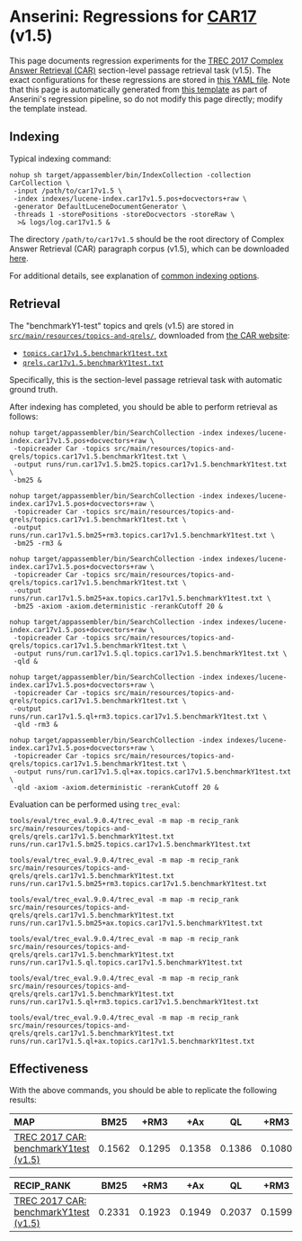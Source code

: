 # Anserini: Regressions for [CAR17](http://trec-car.cs.unh.edu/) (v1.5)

This page documents regression experiments for the [TREC 2017 Complex Answer Retrieval (CAR)](http://trec-car.cs.unh.edu/) section-level passage retrieval task (v1.5).
The exact configurations for these regressions are stored in [this YAML file](../src/main/resources/regression/car17v1.5.yaml).
Note that this page is automatically generated from [this template](../src/main/resources/docgen/templates/car17v1.5.template) as part of Anserini's regression pipeline, so do not modify this page directly; modify the template instead.

## Indexing

Typical indexing command:

```
nohup sh target/appassembler/bin/IndexCollection -collection CarCollection \
 -input /path/to/car17v1.5 \
 -index indexes/lucene-index.car17v1.5.pos+docvectors+raw \
 -generator DefaultLuceneDocumentGenerator \
 -threads 1 -storePositions -storeDocvectors -storeRaw \
  >& logs/log.car17v1.5 &
```

The directory `/path/to/car17v1.5` should be the root directory of Complex Answer Retrieval (CAR) paragraph corpus (v1.5), which can be downloaded [here](http://trec-car.cs.unh.edu/datareleases/).

For additional details, see explanation of [common indexing options](common-indexing-options.md).

## Retrieval

The "benchmarkY1-test" topics and qrels (v1.5) are stored in [`src/main/resources/topics-and-qrels/`](../src/main/resources/topics-and-qrels/), downloaded from [the CAR website](http://trec-car.cs.unh.edu/datareleases/):

+ [`topics.car17v1.5.benchmarkY1test.txt`](../src/main/resources/topics-and-qrels/topics.car17v1.5.benchmarkY1test.txt)
+ [`qrels.car17v1.5.benchmarkY1test.txt`](../src/main/resources/topics-and-qrels/qrels.car17v1.5.benchmarkY1test.txt)

Specifically, this is the section-level passage retrieval task with automatic ground truth.

After indexing has completed, you should be able to perform retrieval as follows:

```
nohup target/appassembler/bin/SearchCollection -index indexes/lucene-index.car17v1.5.pos+docvectors+raw \
 -topicreader Car -topics src/main/resources/topics-and-qrels/topics.car17v1.5.benchmarkY1test.txt \
 -output runs/run.car17v1.5.bm25.topics.car17v1.5.benchmarkY1test.txt \
 -bm25 &

nohup target/appassembler/bin/SearchCollection -index indexes/lucene-index.car17v1.5.pos+docvectors+raw \
 -topicreader Car -topics src/main/resources/topics-and-qrels/topics.car17v1.5.benchmarkY1test.txt \
 -output runs/run.car17v1.5.bm25+rm3.topics.car17v1.5.benchmarkY1test.txt \
 -bm25 -rm3 &

nohup target/appassembler/bin/SearchCollection -index indexes/lucene-index.car17v1.5.pos+docvectors+raw \
 -topicreader Car -topics src/main/resources/topics-and-qrels/topics.car17v1.5.benchmarkY1test.txt \
 -output runs/run.car17v1.5.bm25+ax.topics.car17v1.5.benchmarkY1test.txt \
 -bm25 -axiom -axiom.deterministic -rerankCutoff 20 &

nohup target/appassembler/bin/SearchCollection -index indexes/lucene-index.car17v1.5.pos+docvectors+raw \
 -topicreader Car -topics src/main/resources/topics-and-qrels/topics.car17v1.5.benchmarkY1test.txt \
 -output runs/run.car17v1.5.ql.topics.car17v1.5.benchmarkY1test.txt \
 -qld &

nohup target/appassembler/bin/SearchCollection -index indexes/lucene-index.car17v1.5.pos+docvectors+raw \
 -topicreader Car -topics src/main/resources/topics-and-qrels/topics.car17v1.5.benchmarkY1test.txt \
 -output runs/run.car17v1.5.ql+rm3.topics.car17v1.5.benchmarkY1test.txt \
 -qld -rm3 &

nohup target/appassembler/bin/SearchCollection -index indexes/lucene-index.car17v1.5.pos+docvectors+raw \
 -topicreader Car -topics src/main/resources/topics-and-qrels/topics.car17v1.5.benchmarkY1test.txt \
 -output runs/run.car17v1.5.ql+ax.topics.car17v1.5.benchmarkY1test.txt \
 -qld -axiom -axiom.deterministic -rerankCutoff 20 &
```

Evaluation can be performed using `trec_eval`:

```
tools/eval/trec_eval.9.0.4/trec_eval -m map -m recip_rank src/main/resources/topics-and-qrels/qrels.car17v1.5.benchmarkY1test.txt runs/run.car17v1.5.bm25.topics.car17v1.5.benchmarkY1test.txt

tools/eval/trec_eval.9.0.4/trec_eval -m map -m recip_rank src/main/resources/topics-and-qrels/qrels.car17v1.5.benchmarkY1test.txt runs/run.car17v1.5.bm25+rm3.topics.car17v1.5.benchmarkY1test.txt

tools/eval/trec_eval.9.0.4/trec_eval -m map -m recip_rank src/main/resources/topics-and-qrels/qrels.car17v1.5.benchmarkY1test.txt runs/run.car17v1.5.bm25+ax.topics.car17v1.5.benchmarkY1test.txt

tools/eval/trec_eval.9.0.4/trec_eval -m map -m recip_rank src/main/resources/topics-and-qrels/qrels.car17v1.5.benchmarkY1test.txt runs/run.car17v1.5.ql.topics.car17v1.5.benchmarkY1test.txt

tools/eval/trec_eval.9.0.4/trec_eval -m map -m recip_rank src/main/resources/topics-and-qrels/qrels.car17v1.5.benchmarkY1test.txt runs/run.car17v1.5.ql+rm3.topics.car17v1.5.benchmarkY1test.txt

tools/eval/trec_eval.9.0.4/trec_eval -m map -m recip_rank src/main/resources/topics-and-qrels/qrels.car17v1.5.benchmarkY1test.txt runs/run.car17v1.5.ql+ax.topics.car17v1.5.benchmarkY1test.txt
```

## Effectiveness

With the above commands, you should be able to replicate the following results:

MAP                                     | BM25      | +RM3      | +Ax       | QL        | +RM3      | +Ax       |
:---------------------------------------|-----------|-----------|-----------|-----------|-----------|-----------|
[TREC 2017 CAR: benchmarkY1test (v1.5)](../src/main/resources/topics-and-qrels/topics.car17v1.5.benchmarkY1test.txt/)| 0.1562    | 0.1295    | 0.1358    | 0.1386    | 0.1080    | 0.1048    |


RECIP_RANK                              | BM25      | +RM3      | +Ax       | QL        | +RM3      | +Ax       |
:---------------------------------------|-----------|-----------|-----------|-----------|-----------|-----------|
[TREC 2017 CAR: benchmarkY1test (v1.5)](../src/main/resources/topics-and-qrels/topics.car17v1.5.benchmarkY1test.txt/)| 0.2331    | 0.1923    | 0.1949    | 0.2037    | 0.1599    | 0.1524    |
